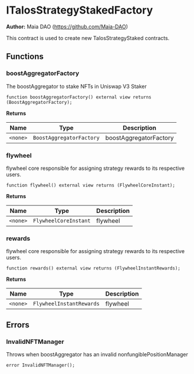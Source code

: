 # ITalosStrategyStakedFactory

**Author:**
Maia DAO (https://github.com/Maia-DAO)

This contract is used to create new TalosStrategyStaked contracts.


## Functions
### boostAggregatorFactory

The boostAggregator to stake NFTs in Uniswap V3 Staker


```solidity
function boostAggregatorFactory() external view returns (BoostAggregatorFactory);
```
**Returns**

|Name|Type|Description|
|----|----|-----------|
|`<none>`|`BoostAggregatorFactory`|boostAggregatorFactory|


### flywheel

flywheel core responsible for assigning strategy rewards
to its respective users.


```solidity
function flywheel() external view returns (FlywheelCoreInstant);
```
**Returns**

|Name|Type|Description|
|----|----|-----------|
|`<none>`|`FlywheelCoreInstant`|flywheel|


### rewards

flywheel core responsible for assigning strategy rewards
to its respective users.


```solidity
function rewards() external view returns (FlywheelInstantRewards);
```
**Returns**

|Name|Type|Description|
|----|----|-----------|
|`<none>`|`FlywheelInstantRewards`|flywheel|


## Errors
### InvalidNFTManager
Throws when boostAggregator has an invalid nonfungiblePositionManager


```solidity
error InvalidNFTManager();
```

